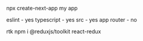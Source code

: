 npx create-next-app my app

eslint - yes
typescript - yes
src - yes
app router - no





rtk
npm i @reduxjs/toolkit react-redux